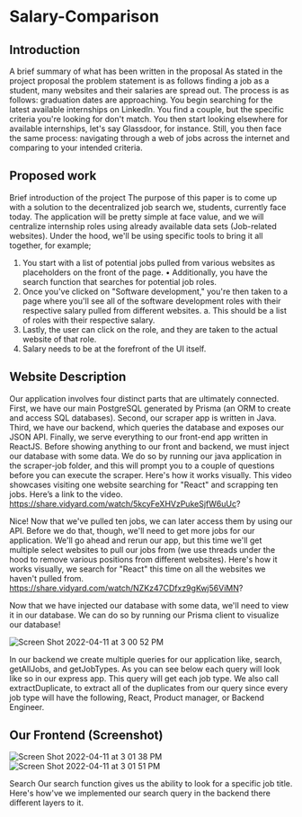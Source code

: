 # Salary-Comparison

## Introduction
A brief summary of what has been written in the proposal
As stated in the project proposal the problem statement is as follows finding a job as a student, many websites and their salaries are spread out. The process is as follows: graduation dates are approaching. You begin searching for the latest available internships on LinkedIn. You find a couple, but the specific criteria you're looking for don't match. You then start looking elsewhere for available internships, let's say Glassdoor, for instance. Still, you then face the same process: navigating through a web of jobs across the internet and comparing to your intended criteria.

## Proposed work

Brief introduction of the project
The purpose of this paper is to come up with a solution to the decentralized job search we, students, currently face today.
The application will be pretty simple at face value, and we will centralize internship roles using already available data sets (Job-related websites). Under the hood, we'll be using specific tools to bring it all together, for example;
1. You start with a list of potential jobs pulled from various websites as placeholders on the front of the page.
• Additionally, you have the search function that searches for potential job roles.
2. Once you've clicked on "Software development," you're then taken to a page where you'll see
all of the software development roles with their respective salary pulled from different websites. a. This should be a list of roles with their respective salary.
3. Lastly, the user can click on the role, and they are taken to the actual website of that role.
4. Salary needs to be at the forefront of the UI itself.

## Website Description

Our application involves four distinct parts that are ultimately connected. First, we have our main PostgreSQL generated by Prisma (an ORM to create and access SQL databases). Second, our scraper app is written in Java. Third, we have our backend, which queries the database and exposes our JSON API. Finally, we serve everything to our front-end app written in ReactJS.
Before showing anything to our front and backend, we must inject our database with some data. We do so by running our java application in the scraper-job folder, and this will prompt you to a couple of questions before you can execute the scraper.
Here's how it works visually. This video showcases visiting one website searching for "React" and scrapping ten jobs.
Here’s a link to the video. 
https://share.vidyard.com/watch/5kcyFeXHVzPukeSjfW6uUc?

Nice! Now that we've pulled ten jobs, we can later access them by using our API. Before we do that, though, we'll need to get more jobs for our application. We'll go ahead and rerun our app, but this time we'll get multiple select websites to pull our jobs from (we use threads under the hood to remove various positions from different websites).
Here's how it works visually, we search for "React" this time on all the websites we haven't pulled from. 
https://share.vidyard.com/watch/NZKz47CDfxz9gKwj56ViMN?

Now that we have injected our database with some data, we'll need to view it in our database. We can do so by running our Prisma client to visualize our database!

![Screen Shot 2022-04-11 at 3 00 52 PM](https://user-images.githubusercontent.com/35783824/162810777-d2b7e053-5763-421e-8033-0c953339416b.png)

In our backend we create multiple queries for our application like, search, getAllJobs, and getJobTypes. As you can see below each query will look like so in our express app.
This query will get each job type. We also call extractDuplicate, to extract all of the duplicates from our query since every job type will have the following, React, Product manager, or Backend Engineer.

## Our Frontend (Screenshot)
![Screen Shot 2022-04-11 at 3 01 38 PM](https://user-images.githubusercontent.com/35783824/162810920-c06289c6-410e-4e79-a4d1-859196e9eec5.png)
![Screen Shot 2022-04-11 at 3 01 51 PM](https://user-images.githubusercontent.com/35783824/162810962-67535687-3437-4109-9859-abc9f45464e1.png)

Search
Our search function gives us the ability to look for a specific job title. Here's how've we implemented our search query in the backend there different layers to it.

